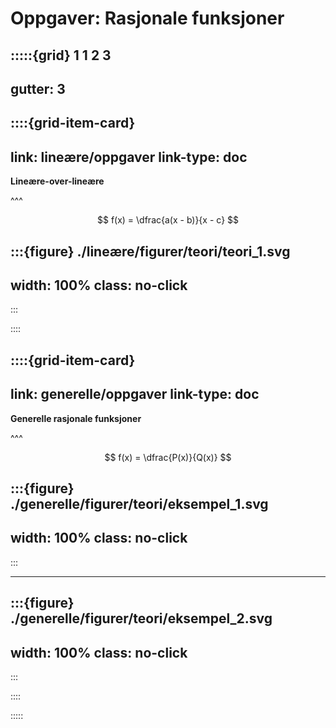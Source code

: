 # Oppgaver: Rasjonale funksjoner

:::::{grid} 1 1 2 3
---
gutter: 3
---

::::{grid-item-card}
---
link: lineære/oppgaver
link-type: doc
---
**Lineære-over-lineære**

^^^

$$
f(x) = \dfrac{a(x - b)}{x - c}
$$

:::{figure} ./lineære/figurer/teori/teori_1.svg
---
width: 100%
class: no-click
---
:::


::::


::::{grid-item-card}
---
link: generelle/oppgaver
link-type: doc
---
**Generelle rasjonale funksjoner**

^^^

$$
f(x) = \dfrac{P(x)}{Q(x)}
$$

:::{figure} ./generelle/figurer/teori/eksempel_1.svg
---
width: 100%
class: no-click
---
:::

---

:::{figure} ./generelle/figurer/teori/eksempel_2.svg
---
width: 100%
class: no-click
---
:::


::::










:::::











